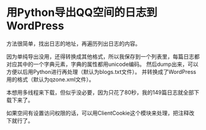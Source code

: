 
用Python导出QQ空间的日志到WordPress
========


方法很简单，找出日志的地址，再遍历列出日志的内容。

因为单纯导出没用，还得转换成其他格式，所以我保存到一个列表里，每篇日志都对应其中的一个字典元素，字典的属性都用unicode编码。
然后dump出来，可以方便以后用Python进行再处理（默认为blogs.txt文件）。
并转换成了WordPress用的格式（默认为qzone.xml文件）。

本想用多线程来下载，但似乎没必要，因为只花了80秒，我的149篇日志就全部下载下来了。

如果空间有设置访问权限的话，可以用ClientCookie这个模块来处理，把注释改下就行了。

